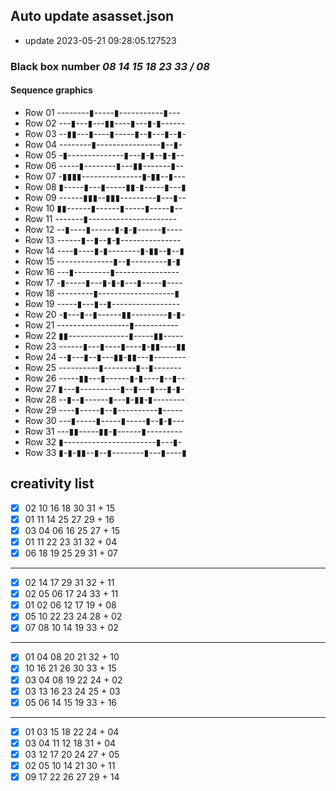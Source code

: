 ## Auto update asasset.json
 - update 2023-05-21 09:28:05.127523
### Black box number *08 14 15 18 23 33 / 08*
#### Sequence graphics
 - Row 01 --------▮-----▮-----------▮---
 - Row 02 ---▮---▮---▮▮----▮---▮-▮------
 - Row 03 --▮▮---▮----▮-----▮--▮---▮--▮-
 - Row 04 --------▮----------------▮--▮-
 - Row 05 -▮--------------▮---▮-▮--▮-▮--
 - Row 06 -----▮--------▮---▮▮-------▮--
 - Row 07 -▮▮▮▮---------------▮-▮▮--▮---
 - Row 08 ▮-----▮---▮-----▮▮-▮-----▮---▮
 - Row 09 ------▮▮▮--▮▮▮---------▮---▮--
 - Row 10 ▮▮------▮------▮-----▮-----▮--
 - Row 11 -------▮----------------------
 - Row 12 --▮----▮------▮-▮-▮------▮----
 - Row 13 ------▮--▮--▮-▮---------------
 - Row 14 ----▮----▮-▮--------▮-▮▮--▮--▮
 - Row 15 --------------▮--▮---------▮-▮
 - Row 16 ---▮---------▮----------------
 - Row 17 -▮-----▮---▮-▮-▮---▮-----▮----
 - Row 18 ---------▮-------------------▮
 - Row 19 -----▮---▮--▮-----------------
 - Row 20 -▮---▮--▮------▮▮---------▮-▮-
 - Row 21 ------------------▮-----------
 - Row 22 ▮▮---------------▮-----▮▮-----
 - Row 23 ------▮---▮----▮----▮-▮▮----▮▮
 - Row 24 --▮---▮--▮---▮▮-▮▮---▮--------
 - Row 25 ----------▮--------▮--▮-------
 - Row 26 -----▮▮---▮------▮-▮----▮--▮--
 - Row 27 ▮---▮----------▮--▮---▮---▮-▮-
 - Row 28 --▮--▮------▮---▮-▮▮-▮--------
 - Row 29 ----▮-----▮--▮----------▮-----
 - Row 30 ---▮-----▮-----▮-----▮--▮-▮---
 - Row 31 ---▮▮-----▮▮-▮------▮---------
 - Row 32 ▮-----------------------▮---▮-
 - Row 33 ▮-▮-▮▮--▮--▮--------▮---▮----▮
## creativity list
- [x] 02 10 16 18 30 31 + 15
- [x] 01 11 14 25 27 29 + 16
- [x] 03 04 06 16 25 27 + 15
- [x] 01 11 22 23 31 32 + 04
- [x] 06 18 19 25 29 31 + 07
---
- [x] 02 14 17 29 31 32 + 11
- [x] 02 05 06 17 24 33 + 11
- [x] 01 02 06 12 17 19 + 08
- [x] 05 10 22 23 24 28 + 02
- [x] 07 08 10 14 19 33 + 02
---
- [x] 01 04 08 20 21 32 + 10
- [x] 10 16 21 26 30 33 + 15
- [x] 03 04 08 19 22 24 + 02
- [x] 03 13 16 23 24 25 + 03
- [x] 05 06 14 15 19 33 + 16
---
- [x] 01 03 15 18 22 24 + 04
- [x] 03 04 11 12 18 31 + 04
- [x] 03 12 17 20 24 27 + 05
- [x] 02 05 10 14 21 30 + 11
- [x] 09 17 22 26 27 29 + 14
